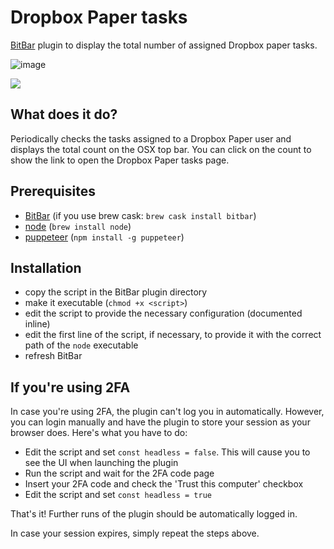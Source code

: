 # Dropbox Paper tasks

[BitBar](https://github.com/matryer/bitbar) plugin to display the total number of assigned Dropbox paper tasks.

![image](https://user-images.githubusercontent.com/691940/35770241-f07efa68-0917-11e8-94f7-a5347a0a44da.png)

![](http://g.recordit.co/EBa1hZXnOv.gif)

## What does it do?
Periodically checks the tasks assigned to a Dropbox Paper user and displays the total count on the OSX top bar.
You can click on the count to show the link to open the Dropbox Paper tasks page.

## Prerequisites
- [BitBar](https://github.com/matryer/bitbar) (if you use brew cask: `brew cask install bitbar`)
- [node](https://nodejs.org/) (`brew install node`)
- [puppeteer](https://github.com/GoogleChrome/puppeteer) (`npm install -g puppeteer`)

## Installation
- copy the script in the BitBar plugin directory
- make it executable (`chmod +x <script>`)
- edit the script to provide the necessary configuration (documented inline)
- edit the first line of the script, if necessary, to provide it with the correct path of the `node` executable
- refresh BitBar

## If you're using 2FA
In case you're using 2FA, the plugin can't log you in automatically. However, you can login manually and have the plugin to store your session as your browser does.
Here's what you have to do:

- Edit the script and set `const headless = false`. This will cause you to see the UI when launching the plugin
- Run the script and wait for the 2FA code page
- Insert your 2FA code and check the 'Trust this computer' checkbox
- Edit the script and set `const headless = true`

That's it! Further runs of the plugin should be automatically logged in.

In case your session expires, simply repeat the steps above.
